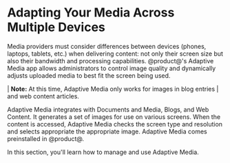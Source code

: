 # Adapting Your Media Across Multiple Devices [](id=adapting-your-media-across-multiple-devices)

Media providers must consider differences between devices (phones, laptops,
tablets, etc.) when delivering content: not only their screen size but also
their bandwidth and processing capabilities. @product@'s Adaptive Media app
allows administrators to control image quality and dynamically adjusts uploaded
media to best fit the screen being used. 

| **Note:** At this time, Adaptive Media only works for images in blog entries 
| and web content articles. 

Adaptive Media integrates with Documents and Media, Blogs, and Web Content. It
generates a set of images for use on various screens. When the content is
accessed, Adaptive Media checks the screen type and resolution and selects
appropriate the appropriate image. Adaptive Media comes preinstalled in 
@product@. 

In this section, you'll learn how to manage and use Adaptive Media. 
